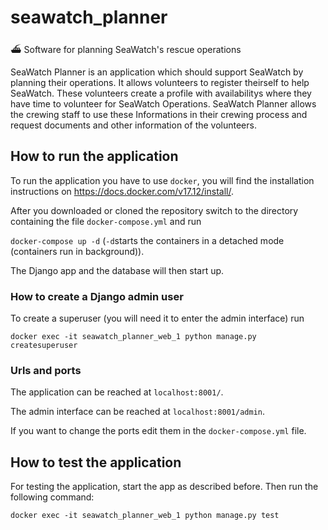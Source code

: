 # seawatch_planner
⛴ Software for planning SeaWatch's rescue operations

SeaWatch Planner is an application which should support SeaWatch by planning their operations. It allows volunteers to register theirself to help SeaWatch. These volunteers create a profile with availabilitys where they have time to volunteer for SeaWatch Operations.
SeaWatch Planner allows the crewing staff to use these Informations in their crewing process and request documents and other information of the volunteers.

## How to run the application
To run the application you have to use `docker`, you will find the installation instructions on https://docs.docker.com/v17.12/install/.

After you downloaded or cloned the repository switch to the directory containing the file `docker-compose.yml` and run

`docker-compose up -d` (`-d`starts the containers in a detached mode (containers run in background)).

The Django app and the database will then start up. 

### How to create a Django admin user
To create a superuser (you will need it to enter the admin interface) run

`docker exec -it seawatch_planner_web_1 python manage.py createsuperuser`

### Urls and ports
The application can be reached at `localhost:8001/`.

The admin interface can be reached at `localhost:8001/admin`.

If you want to change the ports edit them in the `docker-compose.yml` file.

## How to test the application
For testing the application, start the app as described before. Then run the following command: 

`docker exec -it seawatch_planner_web_1 python manage.py test`

